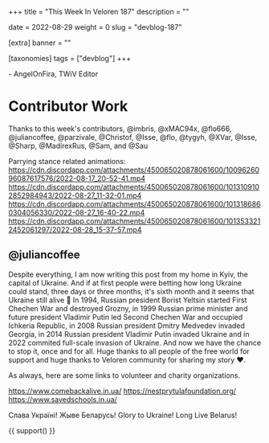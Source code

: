 +++
title = "This Week In Veloren 187"
description = ""

date = 2022-08-29
weight = 0
slug = "devblog-187"

[extra]
banner = ""

[taxonomies]
tags = ["devblog"]
+++



\- AngelOnFira, TWiV Editor

# Contributor Work

Thanks to this week's contributors, @imbris, @xMAC94x, @flo666, @juliancoffee, @parzivale, @Christof, @Isse, @flo, @tygyh, @XVar, @Isse, @Sharp, @MadirexRus, @Sam, and @Sau

Parrying stance related animations:
https://cdn.discordapp.com/attachments/450065020878061600/1009626096087617576/2022-08-17_20-52-41.mp4
https://cdn.discordapp.com/attachments/450065020878061600/1013109102852984943/2022-08-27_11-32-01.mp4
https://cdn.discordapp.com/attachments/450065020878061600/1013186860304056330/2022-08-27_16-40-22.mp4
https://cdn.discordapp.com/attachments/450065020878061600/1013533212452061297/2022-08-28_15-37-57.mp4

## @juliancoffee

Despite everything, I am now writing this post from my home in Kyiv, the capital of Ukraine. And if at first people were betting how long Ukraine could stand, three days or three months, it's sixth month and it seems that Ukraine still alive 🙂
In 1994, Russian president Borist Yeltsin started First Chechen War and destroyed Grozny, in 1999 Russian prime minister and future president Vladimir Putin led Second Chechen War and occupied Ichkeria Republic, in 2008 Russian president Dmitry Medvedev invaded Georgia, in 2014 Russian president Vladimir Putin invaded Ukraine and in 2022 commited full-scale invasion of Ukraine. And now we have the chance to stop it, once and for all.
Huge thanks to all people of the free world for support and huge thanks to Veloren community for sharing my story ❤️.

As always, here are some links to volunteer and charity organizations.

https://www.comebackalive.in.ua/ https://nestprytulafoundation.org/ https://www.savedschools.in.ua/

Слава Україні! Жыве Беларусь!
Glory to Ukraine! Long Live Belarus! 

{{ support() }}
